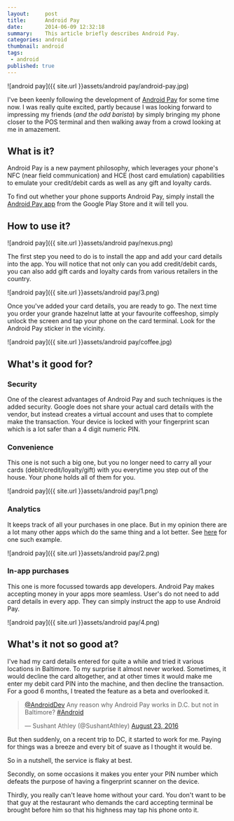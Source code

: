 ```yaml
---
layout:     post
title:      Android Pay
date:       2014-06-09 12:32:18
summary:    This article briefly describes Android Pay.
categories: android
thumbnail: android
tags:
 - android
published: true
---
```


![android pay]({{ site.url }}assets/android pay/android-pay.jpg) 


I've been keenly following the development of [Android Pay](https://www.android.com/pay/) for some time now. I was really quite excited, partly because I was looking forward to impressing my friends (*and the odd barista*) by simply bringing my phone closer to the POS terminal and then walking away from a crowd looking at me in amazement.

## What is it?

Android Pay is a new payment philosophy, which leverages your phone's NFC (near field communication) and HCE (host card emulation) capabilities to emulate your credit/debit cards as well as any gift and loyalty cards. 

To find out whether your phone supports Android Pay, simply install the [Android Pay app](https://play.google.com/store/apps/details?id=com.google.android.apps.walletnfcrel&hl=en) from the Google Play Store and it will tell you.

## How to use it?

![android pay]({{ site.url }}assets/android pay/nexus.png)

The first step you need to do is to install the app and add your card details into the app. You will notice that not only can you add credit/debit cards, you can also add gift cards and loyalty cards from various retailers in the country.

![android pay]({{ site.url }}assets/android pay/3.png) 

Once you've added your card details, you are ready to go. The next time you order your grande hazelnut latte at your favourite coffeeshop, simply unlock the screen and tap your phone on the card terminal. Look for the Android Pay sticker in the vicinity. 

![android pay]({{ site.url }}assets/android pay/coffee.jpg) 

## What's it good for?

### Security


One of the clearest advantages of Android Pay and such techniques is the added security. Google does not share your actual card details with the vendor, but instead creates a virtual account and uses that to complete make the transaction. Your device is locked with your fingerprint scan which is a lot safer than a 4 digit numeric PIN.

### Convenience


This one is not such a big one, but you no longer need to carry all your cards (debit/credit/loyalty/gift) with you everytime you step out of the house. Your phone holds all of them for you.

![android pay]({{ site.url }}assets/android pay/1.png) 


### Analytics


It keeps track of all your purchases in one place. But in my opinion there are a lot many other apps which do the same thing and a lot better. See [here](https://www.mint.com) for one such example.

![android pay]({{ site.url }}assets/android pay/2.png) 

### In-app purchases


This one is more focussed towards app developers. Android Pay makes accepting money in your apps more seamless. User's do not need to add card details in every app. They can simply instruct the app to use Android Pay.

![android pay]({{ site.url }}assets/android pay/4.png) 

## What's it not so good at?

I've had my card details entered for quite a while and tried it various locations in Baltimore. To my surprise it almost never worked. Sometimes, it would decline the card altogether, and at other times it would make me enter my debit card PIN into the machine, and then decline the transaction. For a good 6 months, I treated the feature as a beta and overlooked it. 

<blockquote class="twitter-tweet" data-lang="en"><p lang="en" dir="ltr"><a href="https://twitter.com/AndroidDev">@AndroidDev</a> Any reason why Android Pay works in D.C. but not in Baltimore? <a href="https://twitter.com/hashtag/Android?src=hash">#Android</a></p>&mdash; Sushant Athley (@SushantAthley) <a href="https://twitter.com/SushantAthley/status/767881315446382592">August 23, 2016</a></blockquote> <script async src="//platform.twitter.com/widgets.js" charset="utf-8"></script>

But then suddenly, on a recent trip to DC, it started to work for me. Paying for things was a breeze and every bit of suave as I thought it would be.

So in a nutshell, the service is flaky at best. 

Secondly, on some occasions it makes you enter your PIN number which defeats the purpose of having a fingerprint scanner on the device.

Thirdly, you really can't leave home without your card. You don't want to be that guy at the restaurant who demands the card accepting terminal be brought before him so that his highness may tap his phone onto it.

